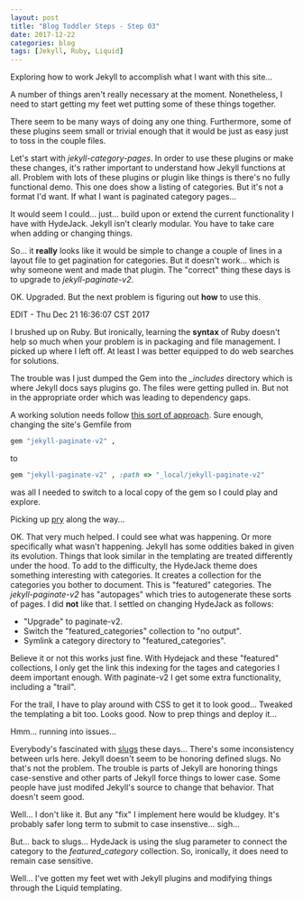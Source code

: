 ```yaml
---
layout: post
title: "Blog Toddler Steps - Step 03"
date: 2017-12-22
categories: blog
tags: [Jekyll, Ruby, Liquid]
---
```


Exploring how to work Jekyll to accomplish what I want with this site...

A number of things aren't really necessary at the moment.  Nonetheless, I need to start getting my feet wet putting some of these things together.

There seem to be many ways of doing any one thing.  Furthermore, some of these plugins seem small or trivial enough that it would be just as easy just to toss in the couple files.

Let's start with *jekyll-category-pages*.  In order to use these plugins or make these changes, it's rather important to understand how Jekyll functions at all.  Problem with lots of these plugins or plugin like things is there's no fully functional demo.  This one does show a listing of categories.  But it's not a format I'd want.  If what I want is paginated category pages...

It would seem I could... just... build upon or extend the current functionality I have with HydeJack.  Jekyll isn't clearly modular.  You have to take care when adding or changing things.

So... it **really** looks like it would be simple to change a couple of lines in a layout file to get pagination for categories.  But it doesn't work... which is why someone went and made that plugin.  The "correct" thing these days is to upgrade to *jekyll-paginate-v2*.

OK.  Upgraded.  But the next problem is figuring out **how** to use this.

EDIT -  Thu Dec 21 16:36:07 CST 2017

I brushed up on Ruby.  But ironically, learning the **syntax** of Ruby doesn't help so much when your problem is in packaging and file management.  I picked up where I left off.  At least I was better equipped to do web searches for solutions.

The trouble was I just dumped the Gem into the *_includes* directory which is where Jekyll docs says plugins go.  The files were getting pulled in.  But not in the appropriate order which was leading to dependency gaps.

A working solution needs follow [this sort of approach](https://newcome.wordpress.com/2013/02/07/hacking-on-local-ruby-gems/).  Sure enough, changing the site's Gemfile from

```ruby
gem "jekyll-paginate-v2" ,
```
to
```ruby
gem "jekyll-paginate-v2" , :path => "_local/jekyll-paginate-v2"
```
was all  I needed to switch to a local copy of the gem so I could play and explore.

Picking up [pry](http://pryrepl.org/) along the way...

OK.  That very much helped.  I could see what was happening.  Or more specifically what wasn't happening.  Jekyll has some oddities baked in given its evolution.  Things that look similar in the templating are treated differently under the hood.  To add to the difficulty, the HydeJack theme does something interesting with categories.  It creates a collection for the categories you bother to document.  This is "featured" categories.  The *jekyll-paginate-v2* has "autopages" which tries to autogenerate these sorts of pages.  I did **not** like that.  I settled on changing HydeJack as follows:

* "Upgrade" to paginate-v2.
* Switch the "featured_categories" collection to "no output".
* Symlink a category directory to "featured_categories".

Believe it or not this works just fine.  With Hydejack and these "featured" collections, I only get the link this indexing for the tages and categories I deem important enough.  With paginate-v2 I get some extra functionality, including a "trail".

For the trail, I have to play around with CSS to get it to look good...  Tweaked the templating a bit too.  Looks good.  Now to prep things and deploy it...

Hmm... running into issues...

Everybody's fascinated with  [slugs](https://yoast.com/slug/) these days...  There's some inconsistency between urls here.  Jekyll doesn't seem to be honoring defined slugs.  No that's not the problem.  The trouble is parts of Jekyll are honoring things case-senstive and other parts of Jekyll force things to lower case.  Some people have just modifed Jekyll's source to change that behavior.  That doesn't seem good.

Well... I don't like it.  But any "fix" I implement here would be kludgey.  It's probably safer long term to submit to case insenstive... sigh...

But... back to slugs...  HydeJack is using the slug parameter to connect the category to the *featured_category* collection.  So, ironically, it does need to remain case sensitive.

Well... I've gotten my feet wet with Jekyll plugins and modifying things through the Liquid templating.








